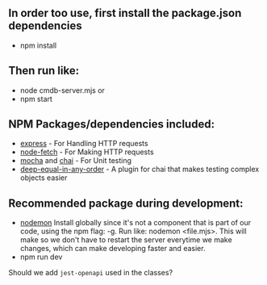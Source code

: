 ## In order too use, first install the package.json dependencies 
- npm install

## Then run like:
- node cmdb-server.mjs
or
- npm start

## NPM Packages/dependencies included:
- [express](https://www.npmjs.com/package/express) - For Handling HTTP requests
- [node-fetch](https://www.npmjs.com/package/node-fetch) - For Making HTTP requests
- [mocha](https://www.npmjs.com/package/mocha) and [chai](https://www.npmjs.com/package/chai) - For Unit testing
- [deep-equal-in-any-order](https://www.npmjs.com/package/deep-equal-in-any-order) - A plugin for chai that makes testing complex objects easier

## Recommended package during development:
- [nodemon](https://www.npmjs.com/package/nodemon/v/1.18.10)
Install globally since it's not a component that is part of our code, using the npm flag: -g. Run like: nodemon <file.mjs>. This will make so we don't have to restart the server everytime we make changes, which can make developing faster and easier.
- npm run dev

Should we add `jest-openapi` used in the classes?